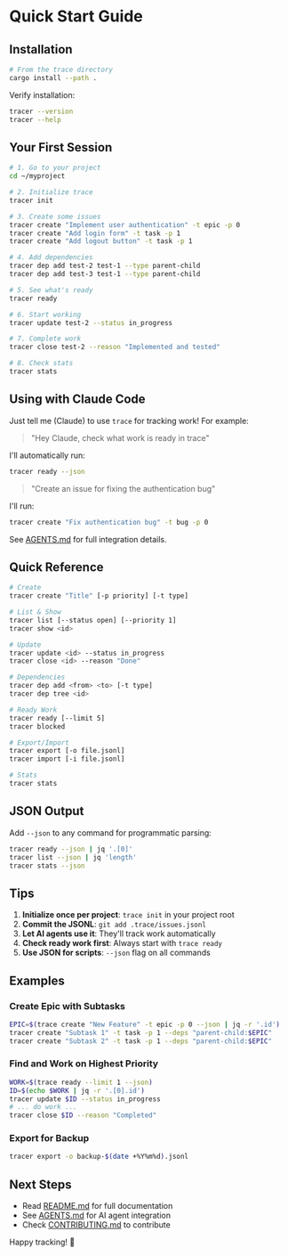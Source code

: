 # Quick Start Guide

## Installation

```bash
# From the trace directory
cargo install --path .
```

Verify installation:
```bash
tracer --version
tracer --help
```

## Your First Session

```bash
# 1. Go to your project
cd ~/myproject

# 2. Initialize trace
tracer init

# 3. Create some issues
tracer create "Implement user authentication" -t epic -p 0
tracer create "Add login form" -t task -p 1
tracer create "Add logout button" -t task -p 1

# 4. Add dependencies
tracer dep add test-2 test-1 --type parent-child
tracer dep add test-3 test-1 --type parent-child

# 5. See what's ready
tracer ready

# 6. Start working
tracer update test-2 --status in_progress

# 7. Complete work
tracer close test-2 --reason "Implemented and tested"

# 8. Check stats
tracer stats
```

## Using with Claude Code

Just tell me (Claude) to use `trace` for tracking work! For example:

> "Hey Claude, check what work is ready in trace"

I'll automatically run:
```bash
tracer ready --json
```

> "Create an issue for fixing the authentication bug"

I'll run:
```bash
tracer create "Fix authentication bug" -t bug -p 0
```

See [AGENTS.md](AGENTS.md) for full integration details.

## Quick Reference

```bash
# Create
tracer create "Title" [-p priority] [-t type]

# List & Show
tracer list [--status open] [--priority 1]
tracer show <id>

# Update
tracer update <id> --status in_progress
tracer close <id> --reason "Done"

# Dependencies
tracer dep add <from> <to> [-t type]
tracer dep tree <id>

# Ready Work
tracer ready [--limit 5]
tracer blocked

# Export/Import
tracer export [-o file.jsonl]
tracer import [-i file.jsonl]

# Stats
tracer stats
```

## JSON Output

Add `--json` to any command for programmatic parsing:

```bash
tracer ready --json | jq '.[0]'
tracer list --json | jq 'length'
tracer stats --json
```

## Tips

1. **Initialize once per project**: `trace init` in your project root
2. **Commit the JSONL**: `git add .trace/issues.jsonl`
3. **Let AI agents use it**: They'll track work automatically
4. **Check ready work first**: Always start with `trace ready`
5. **Use JSON for scripts**: `--json` flag on all commands

## Examples

### Create Epic with Subtasks
```bash
EPIC=$(trace create "New Feature" -t epic -p 0 --json | jq -r '.id')
tracer create "Subtask 1" -t task -p 1 --deps "parent-child:$EPIC"
tracer create "Subtask 2" -t task -p 1 --deps "parent-child:$EPIC"
```

### Find and Work on Highest Priority
```bash
WORK=$(trace ready --limit 1 --json)
ID=$(echo $WORK | jq -r '.[0].id')
tracer update $ID --status in_progress
# ... do work ...
tracer close $ID --reason "Completed"
```

### Export for Backup
```bash
tracer export -o backup-$(date +%Y%m%d).jsonl
```

## Next Steps

- Read [README.md](README.md) for full documentation
- See [AGENTS.md](AGENTS.md) for AI agent integration
- Check [CONTRIBUTING.md](CONTRIBUTING.md) to contribute

Happy tracking! 🚀
